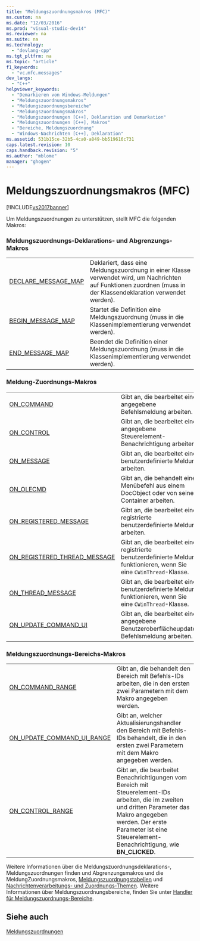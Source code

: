 ```yaml
---
title: "Meldungszuordnungsmakros (MFC)"
ms.custom: na
ms.date: "12/03/2016"
ms.prod: "visual-studio-dev14"
ms.reviewer: na
ms.suite: na
ms.technology: 
  - "devlang-cpp"
ms.tgt_pltfrm: na
ms.topic: "article"
f1_keywords: 
  - "vc.mfc.messages"
dev_langs: 
  - "C++"
helpviewer_keywords: 
  - "Demarkieren von Windows-Meldungen"
  - "Meldungszuordnungsmakros"
  - "Meldungszuordnungsbereiche"
  - "Meldungszuordnungsmakros"
  - "Meldungszuordnungen [C++], Deklaration und Demarkation"
  - "Meldungszuordnungen [C++], Makros"
  - "Bereiche, Meldungszuordnung"
  - "Windows-Nachrichten [C++], Deklaration"
ms.assetid: 531b15ce-32b5-4ca0-a849-bb519616c731
caps.latest.revision: 10
caps.handback.revision: "5"
ms.author: "mblome"
manager: "ghogen"
---
```

# Meldungszuordnungsmakros (MFC)
[!INCLUDE[vs2017banner](../../assembler/inline/includes/vs2017banner.md)]

Um Meldungszuordnungen zu unterstützen, stellt MFC die folgenden Makros:  
  
### Meldungszuordnungs\-Deklarations\- und Abgrenzungs\-Makros  
  
|||  
|-|-|  
|[DECLARE\_MESSAGE\_MAP](../Topic/DECLARE_MESSAGE_MAP.md)|Deklariert, dass eine Meldungszuordnung in einer Klasse verwendet wird, um Nachrichten auf Funktionen zuordnen \(muss in der Klassendeklaration verwendet werden\).|  
|[BEGIN\_MESSAGE\_MAP](../Topic/BEGIN_MESSAGE_MAP.md)|Startet die Definition eine Meldungszuordnung \(muss in die Klassenimplementierung verwendet werden\).|  
|[END\_MESSAGE\_MAP](../Topic/END_MESSAGE_MAP.md)|Beendet die Definition einer Meldungszuordnung \(muss in die Klassenimplementierung verwendet werden\).|  
  
### Meldung\-Zuordnungs\-Makros  
  
|||  
|-|-|  
|[ON\_COMMAND](../Topic/ON_COMMAND.md)|Gibt an, die bearbeitet eine angegebene Befehlsmeldung arbeiten.|  
|[ON\_CONTROL](../Topic/ON_CONTROL.md)|Gibt an, die bearbeitet eine angegebene Steuerelement\-Benachrichtigung arbeiten.|  
|[ON\_MESSAGE](../Topic/ON_MESSAGE.md)|Gibt an, die bearbeitet eine benutzerdefinierte Meldung arbeiten.|  
|[ON\_OLECMD](../Topic/ON_OLECMD.md)|Gibt an, die behandelt einen Menübefehl aus einem DocObject oder von seinem Container arbeiten.|  
|[ON\_REGISTERED\_MESSAGE](../Topic/ON_REGISTERED_MESSAGE.md)|Gibt an, die bearbeitet eine registrierte benutzerdefinierte Meldung arbeiten.|  
|[ON\_REGISTERED\_THREAD\_MESSAGE](../Topic/ON_REGISTERED_THREAD_MESSAGE.md)|Gibt an, die bearbeitet eine registrierte benutzerdefinierte Meldung funktionieren, wenn Sie eine `CWinThread`\-Klasse.|  
|[ON\_THREAD\_MESSAGE](../Topic/ON_THREAD_MESSAGE.md)|Gibt an, die bearbeitet eine benutzerdefinierte Meldung funktionieren, wenn Sie eine `CWinThread`\-Klasse.|  
|[ON\_UPDATE\_COMMAND\_UI](../Topic/ON_UPDATE_COMMAND_UI.md)|Gibt an, die bearbeitet eine angegebene Benutzeroberflächeupdate\-Befehlsmeldung arbeiten.|  
  
### Meldungszuordnungs\-Bereichs\-Makros  
  
|||  
|-|-|  
|[ON\_COMMAND\_RANGE](../Topic/ON_COMMAND_RANGE.md)|Gibt an, die behandelt den Bereich mit Befehls\-IDs arbeiten, die in den ersten zwei Parametern mit dem Makro angegeben werden.|  
|[ON\_UPDATE\_COMMAND\_UI\_RANGE](../Topic/ON_UPDATE_COMMAND_UI_RANGE.md)|Gibt an, welcher Aktualisierungshandler den Bereich mit Befehls\-IDs behandelt, die in den ersten zwei Parametern mit dem Makro angegeben werden.|  
|[ON\_CONTROL\_RANGE](../Topic/ON_CONTROL_RANGE.md)|Gibt an, die bearbeitet Benachrichtigungen vom Bereich mit Steuerelement\-IDs arbeiten, die im zweiten und dritten Parameter das Makro angegeben werden.  Der erste Parameter ist eine Steuerelement\-Benachrichtigung, wie **BN\_CLICKED**.|  
  
 Weitere Informationen über die Meldungszuordnungsdeklarations\-, Meldungszuordnungen finden und Abgrenzungsmakros und die MeldungZuordnungsmakros, [Meldungszuordnungstabellen](../../mfc/reference/message-maps-mfc.md) und [Nachrichtenverarbeitungs\- und Zuordnungs\-Themen](../../mfc/message-handling-and-mapping.md).  Weitere Informationen über Meldungszuordnungsbereiche, finden Sie unter [Handler für Meldungszuordnungs\-Bereiche](../../mfc/handlers-for-message-map-ranges.md).  
  
## Siehe auch  
 [Meldungszuordnungen](../../mfc/reference/message-maps-mfc.md)